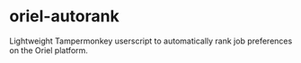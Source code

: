 # oriel-autorank
Lightweight Tampermonkey userscript to automatically rank job preferences on the Oriel platform.
